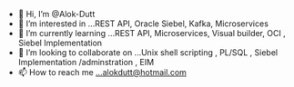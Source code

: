 - 👋 Hi, I’m @Alok-Dutt
- 👀 I’m interested in ...REST API, Oracle Siebel, Kafka, Microservices
- 🌱 I’m currently learning ...REST API, Microservices, Visual builder, OCI , Siebel Implementation
- 💞️ I’m looking to collaborate on ...Unix shell scripting , PL/SQL , Siebel Implementation /adminstration , EIM 
- 📫 How to reach me ...alokdutt@hotmail.com

<!---
Alok-Dutt/Alok-Dutt is a ✨ special ✨ repository because its `README.md` (this file) appears on your GitHub profile.
You can click the Preview link to take a look at your changes.
--->

